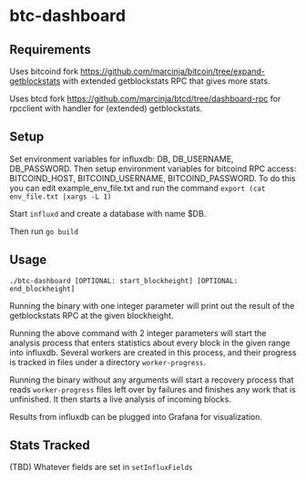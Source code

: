 # btc-dashboard
## Requirements
Uses bitcoind fork https://github.com/marcinja/bitcoin/tree/expand-getblockstats with extended getblockstats RPC that gives more stats.

Uses btcd fork https://github.com/marcinja/btcd/tree/dashboard-rpc for rpcclient with handler for (extended) getblockstats.

## Setup
Set environment variables for influxdb: DB, DB\_USERNAME, DB\_PASSWORD. Then setup environment variables for bitcoind RPC access: BITCOIND\_HOST, BITCOIND\_USERNAME, BITCOIND\_PASSWORD. To do this you can edit example\_env\_file.txt and run the command `export (cat env_file.txt |xargs -L 1)`

Start `influxd` and create a database with name $DB.

Then run `go build`

## Usage
```
./btc-dashboard [OPTIONAL: start_blockheight] [OPTIONAL: end_blockheight]
```
Running the binary with one integer parameter will print out the result of the getblockstats RPC at the given blockheight.

Running the above command with 2 integer parameters will start the analysis process that enters statistics about every block in the given range into influxdb. Several workers are created in this process, and their progress is tracked in files under a directory `worker-progress`.

Running the binary without any arguments will start a recovery process that reads `worker-progress` files left over by failures and finishes any work that is unfinished. It then starts a live analysis of incoming blocks.

Results from influxdb can be plugged into Grafana for visualization.

## Stats Tracked
(TBD) Whatever fields are set in `setInfluxFields`
